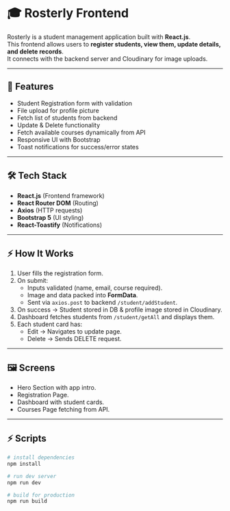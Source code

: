 # 🎓 Rosterly Frontend

Rosterly is a student management application built with **React.js**.  
This frontend allows users to **register students, view them, update details, and delete records**.  
It connects with the backend server and Cloudinary for image uploads.

---

## 🚀 Features
- Student Registration form with validation
- File upload for profile picture
- Fetch list of students from backend
- Update & Delete functionality
- Fetch available courses dynamically from API
- Responsive UI with Bootstrap
- Toast notifications for success/error states

---

## 🛠️ Tech Stack
- **React.js** (Frontend framework)
- **React Router DOM** (Routing)
- **Axios** (HTTP requests)
- **Bootstrap 5** (UI styling)
- **React-Toastify** (Notifications)

---

## ⚡ How It Works
1. User fills the registration form.
2. On submit:
   - Inputs validated (name, email, course required).
   - Image and data packed into **FormData**.
   - Sent via `axios.post` to backend `/student/addStudent`.
3. On success → Student stored in DB & profile image stored in Cloudinary.
4. Dashboard fetches students from `/student/getAll` and displays them.
5. Each student card has:
   - Edit → Navigates to update page.
   - Delete → Sends DELETE request.

---

## 🖼️ Screens
- Hero Section with app intro.
- Registration Page.
- Dashboard with student cards.
- Courses Page fetching from API.

---

## ⚡ Scripts
```bash
# install dependencies
npm install

# run dev server
npm run dev

# build for production
npm run build

